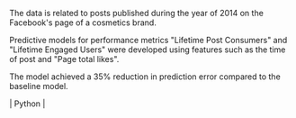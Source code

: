 The data is related to posts published during the year of 2014 on the Facebook's page of a cosmetics brand. 

Predictive models for performance metrics "Lifetime Post Consumers" and "Lifetime Engaged Users" were developed using features such as the time of post and "Page total likes".

The model achieved a 35% reduction in prediction error compared to the baseline model. 

| Python |

